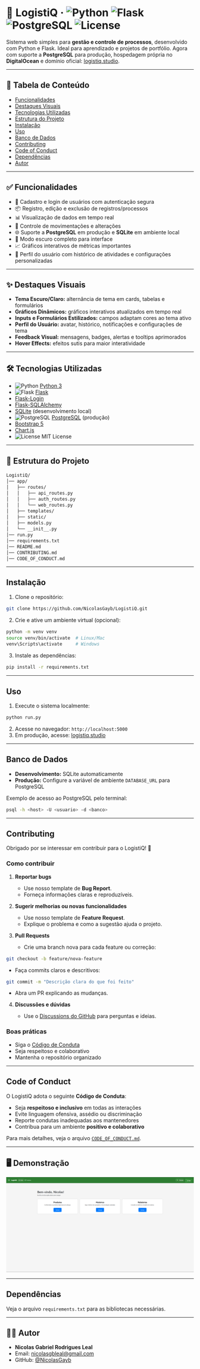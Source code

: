 # 🧮 LogistiQ · ![Python](https://img.shields.io/badge/Python-3.10-blue) ![Flask](https://img.shields.io/badge/Flask-2.3-lightgrey) ![PostgreSQL](https://img.shields.io/badge/PostgreSQL-15-blue) ![License](https://img.shields.io/badge/License-MIT-green)

Sistema web simples para **gestão e controle de processos**, desenvolvido com Python e Flask. Ideal para aprendizado e projetos de portfólio.
Agora com suporte a **PostgreSQL** para produção, hospedagem própria no **DigitalOcean** e domínio oficial: [logistiq.studio](https://logistiq.studio).

---

## 📑 Tabela de Conteúdo

* [Funcionalidades](#funcionalidades)
* [Destaques Visuais](#destaques-visuais)
* [Tecnologias Utilizadas](#tecnologias-utilizadas)
* [Estrutura do Projeto](#estrutura-do-projeto)
* [Instalação](#instalação)
* [Uso](#uso)
* [Banco de Dados](#banco-de-dados)
* [Contributing](#contributing)
* [Code of Conduct](#code-of-conduct)
* [Dependências](#dependências)
* [Autor](#autor)

---

## ✅ Funcionalidades

* 👤 Cadastro e login de usuários com autenticação segura
* 📦 Registro, edição e exclusão de registros/processos
* 📊 Visualização de dados em tempo real
* 🔄 Controle de movimentações e alterações
* 🌐 Suporte a **PostgreSQL** em produção e **SQLite** em ambiente local
* 🌙 Modo escuro completo para interface
* 📈 Gráficos interativos de métricas importantes
* 📝 Perfil do usuário com histórico de atividades e configurações personalizadas

---

## ✨ Destaques Visuais

* **Tema Escuro/Claro:** alternância de tema em cards, tabelas e formulários
* **Gráficos Dinâmicos:** gráficos interativos atualizados em tempo real
* **Inputs e Formulários Estilizados:** campos adaptam cores ao tema ativo
* **Perfil do Usuário:** avatar, histórico, notificações e configurações de tema
* **Feedback Visual:** mensagens, badges, alertas e tooltips aprimorados
* **Hover Effects:** efeitos sutis para maior interatividade

---

## 🛠 Tecnologias Utilizadas

* ![Python](https://img.shields.io/badge/Python-3.10-blue) [Python 3](https://www.python.org/)
* ![Flask](https://img.shields.io/badge/Flask-2.3-lightgrey) [Flask](https://flask.palletsprojects.com/)
* [Flask-Login](https://flask-login.readthedocs.io/)
* [Flask-SQLAlchemy](https://flask-sqlalchemy.palletsprojects.com/)
* [SQLite](https://www.sqlite.org/index.html) (desenvolvimento local)
* ![PostgreSQL](https://img.shields.io/badge/PostgreSQL-15-blue) [PostgreSQL](https://www.postgresql.org/) (produção)
* [Bootstrap 5](https://getbootstrap.com/)
* [Chart.js](https://www.chartjs.org/)
* ![License](https://img.shields.io/badge/License-MIT-green) MIT License

---

## 🚀 Estrutura do Projeto

```
LogistiQ/
│── app/
│   ├── routes/
│   │   ├── api_routes.py
│   │   ├── auth_routes.py
│   │   └── web_routes.py
│   ├── templates/
│   ├── static/
│   ├── models.py
│   └── __init__.py
│── run.py
│── requirements.txt
│── README.md
│── CONTRIBUTING.md
│── CODE_OF_CONDUCT.md
```

---

## Instalação

1. Clone o repositório:

```bash
git clone https://github.com/NicolasGayb/LogistiQ.git
```

2. Crie e ative um ambiente virtual (opcional):

```bash
python -m venv venv
source venv/bin/activate  # Linux/Mac
venv\Scripts\activate     # Windows
```

3. Instale as dependências:

```bash
pip install -r requirements.txt
```

---

## Uso

1. Execute o sistema localmente:

```bash
python run.py
```

2. Acesse no navegador: `http://localhost:5000`
3. Em produção, acesse: [logistiq.studio](https://logistiq.studio)

---

## Banco de Dados

* **Desenvolvimento:** SQLite automaticamente
* **Produção:** Configure a variável de ambiente `DATABASE_URL` para PostgreSQL

Exemplo de acesso ao PostgreSQL pelo terminal:

```bash
psql -h <host> -U <usuario> -d <banco>
```

---

## Contributing

Obrigado por se interessar em contribuir para o LogistiQ! 🙌

### Como contribuir

1. **Reportar bugs**

   * Use nosso template de **Bug Report**.
   * Forneça informações claras e reproduzíveis.

2. **Sugerir melhorias ou novas funcionalidades**

   * Use nosso template de **Feature Request**.
   * Explique o problema e como a sugestão ajuda o projeto.

3. **Pull Requests**

   * Crie uma branch nova para cada feature ou correção:

```bash
git checkout -b feature/nova-feature
```

* Faça commits claros e descritivos:

```bash
git commit -m "Descrição clara do que foi feito"
```

* Abra um PR explicando as mudanças.

4. **Discussões e dúvidas**

   * Use o [Discussions do GitHub](https://github.com/NicolasGayb/LogistiQ/discussions) para perguntas e ideias.

### Boas práticas

* Siga o [Código de Conduta](CODE_OF_CONDUCT.md)
* Seja respeitoso e colaborativo
* Mantenha o repositório organizado

---

## Code of Conduct

O LogistiQ adota o seguinte **Código de Conduta**:

* Seja **respeitoso e inclusivo** em todas as interações
* Evite linguagem ofensiva, assédio ou discriminação
* Reporte condutas inadequadas aos mantenedores
* Contribua para um ambiente **positivo e colaborativo**

Para mais detalhes, veja o arquivo [`CODE_OF_CONDUCT.md`](CODE_OF_CONDUCT.md).

---

## 🖥 Demonstração

![Tela inicial](app/static/demo.png)

---

## Dependências

Veja o arquivo `requirements.txt` para as bibliotecas necessárias.

---

## 👨‍💻 Autor

* **Nicolas Gabriel Rodrigues Leal**
* Email: [nicolasgbleal@gmail.com](mailto:nicolasgbleal@gmail.com)
* GitHub: [@NicolasGayb](https://github.com/NicolasGayb)

